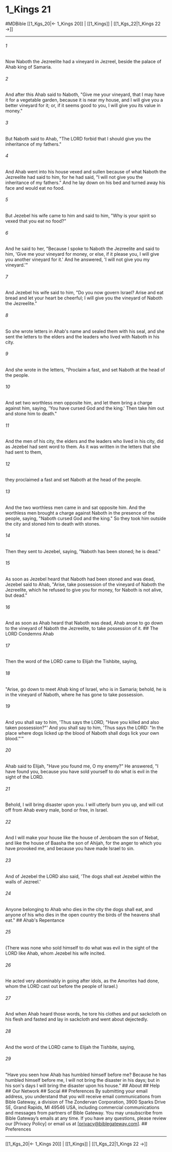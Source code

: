 # 1_Kings 21
#MDBible
[[1_Kgs_20|← 1_Kings 20]] | [[1_Kings]] | [[1_Kgs_22|1_Kings 22 →]]

***






###### 1 


Now Naboth the Jezreelite had a vineyard in Jezreel, beside the palace of Ahab king of Samaria. 





###### 2 


And after this Ahab said to Naboth, "Give me your vineyard, that I may have it for a vegetable garden, because it is near my house, and I will give you a better vineyard for it; or, if it seems good to you, I will give you its value in money." 





###### 3 


But Naboth said to Ahab, "The LORD forbid that I should give you the inheritance of my fathers." 





###### 4 


And Ahab went into his house vexed and sullen because of what Naboth the Jezreelite had said to him, for he had said, "I will not give you the inheritance of my fathers." And he lay down on his bed and turned away his face and would eat no food. 





###### 5 


But Jezebel his wife came to him and said to him, "Why is your spirit so vexed that you eat no food?" 





###### 6 


And he said to her, "Because I spoke to Naboth the Jezreelite and said to him, 'Give me your vineyard for money, or else, if it please you, I will give you another vineyard for it.' And he answered, 'I will not give you my vineyard.'" 





###### 7 


And Jezebel his wife said to him, "Do you now govern Israel? Arise and eat bread and let your heart be cheerful; I will give you the vineyard of Naboth the Jezreelite." 





###### 8 


So she wrote letters in Ahab's name and sealed them with his seal, and she sent the letters to the elders and the leaders who lived with Naboth in his city. 





###### 9 


And she wrote in the letters, "Proclaim a fast, and set Naboth at the head of the people. 





###### 10 


And set two worthless men opposite him, and let them bring a charge against him, saying, 'You have cursed God and the king.' Then take him out and stone him to death." 





###### 11 


And the men of his city, the elders and the leaders who lived in his city, did as Jezebel had sent word to them. As it was written in the letters that she had sent to them, 





###### 12 


they proclaimed a fast and set Naboth at the head of the people. 





###### 13 


And the two worthless men came in and sat opposite him. And the worthless men brought a charge against Naboth in the presence of the people, saying, "Naboth cursed God and the king." So they took him outside the city and stoned him to death with stones. 





###### 14 


Then they sent to Jezebel, saying, "Naboth has been stoned; he is dead." 





###### 15 


As soon as Jezebel heard that Naboth had been stoned and was dead, Jezebel said to Ahab, "Arise, take possession of the vineyard of Naboth the Jezreelite, which he refused to give you for money, for Naboth is not alive, but dead." 





###### 16 


And as soon as Ahab heard that Naboth was dead, Ahab arose to go down to the vineyard of Naboth the Jezreelite, to take possession of it. ## The LORD Condemns Ahab 





###### 17 


Then the word of the LORD came to Elijah the Tishbite, saying, 





###### 18 


"Arise, go down to meet Ahab king of Israel, who is in Samaria; behold, he is in the vineyard of Naboth, where he has gone to take possession. 





###### 19 


And you shall say to him, 'Thus says the LORD, "Have you killed and also taken possession?"' And you shall say to him, 'Thus says the LORD: "In the place where dogs licked up the blood of Naboth shall dogs lick your own blood."'" 





###### 20 


Ahab said to Elijah, "Have you found me, O my enemy?" He answered, "I have found you, because you have sold yourself to do what is evil in the sight of the LORD. 





###### 21 


Behold, I will bring disaster upon you. I will utterly burn you up, and will cut off from Ahab every male, bond or free, in Israel. 





###### 22 


And I will make your house like the house of Jeroboam the son of Nebat, and like the house of Baasha the son of Ahijah, for the anger to which you have provoked me, and because you have made Israel to sin. 





###### 23 


And of Jezebel the LORD also said, 'The dogs shall eat Jezebel within the walls of Jezreel.' 





###### 24 


Anyone belonging to Ahab who dies in the city the dogs shall eat, and anyone of his who dies in the open country the birds of the heavens shall eat." ## Ahab's Repentance 





###### 25 


(There was none who sold himself to do what was evil in the sight of the LORD like Ahab, whom Jezebel his wife incited. 





###### 26 


He acted very abominably in going after idols, as the Amorites had done, whom the LORD cast out before the people of Israel.) 





###### 27 


And when Ahab heard those words, he tore his clothes and put sackcloth on his flesh and fasted and lay in sackcloth and went about dejectedly. 





###### 28 


And the word of the LORD came to Elijah the Tishbite, saying, 





###### 29 


"Have you seen how Ahab has humbled himself before me? Because he has humbled himself before me, I will not bring the disaster in his days; but in his son's days I will bring the disaster upon his house." ## About ## Help ## Our Network ## Social ## Preferences By submitting your email address, you understand that you will receive email communications from Bible Gateway, a division of The Zondervan Corporation, 3900 Sparks Drive SE, Grand Rapids, MI 49546 USA, including commercial communications and messages from partners of Bible Gateway. You may unsubscribe from Bible Gateway&rsquo;s emails at any time. If you have any questions, please review our [Privacy Policy] or email us at [privacy@biblegateway.com]. ## Preferences

***

[[1_Kgs_20|← 1_Kings 20]] | [[1_Kings]] | [[1_Kgs_22|1_Kings 22 →]]
